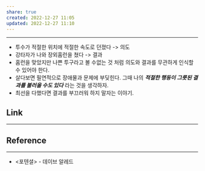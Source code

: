```yaml
---
share: true
created: 2022-12-27 11:05
updated: 2022-12-27 11:10
---
```


---
- 투수가 적절한 위치에 적절한 속도로 던졌다 -> 의도
- 강타자가 나와 장외홈런을 쳤다 -> 결과
- 홈런을 맞았지만 나쁜 투구라고 볼 수없는 것 처럼
  의도와 결과를 무관하게 인식할 수 있어야 한다.
- 살다보면 필연적으로 장애물과 문제에 부딪힌다.
  그때 나의 ***적절한 행동이 그릇된 결과를 불러올 수도 있다*** 라는 것을 생각하자.
- 최선을 다했다면 결과를 부끄러워 하지 말자는 이야기.



## Link
---

## Reference
---
- <포텐셜> - 데이브 알레드 